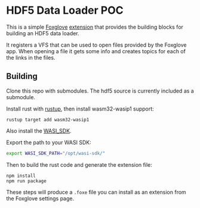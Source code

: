 # HDF5 Data Loader POC

This is a simple [Foxglove](http://foxglove.dev/) [extension](https://docs.foxglove.dev/docs/visualization/extensions) that provides the building blocks for building an HDF5 data loader.

It registers a VFS that can be used to open files provided by the Foxglove app.
When opening a file it gets some info and creates topics for each of the links in the files.

## Building

Clone this repo with submodules. The hdf5 source is currently included as a submodule.

Install rust with [rustup](https://www.rust-lang.org/tools/install), then install wasm32-wasip1 support:

```
rustup target add wasm32-wasip1
```

Also install the [WASI_SDK](https://github.com/WebAssembly/wasi-sdk).

Export the path to your WASI SDK:

```sh
export WASI_SDK_PATH="/opt/wasi-sdk/"
```

Then to build the rust code and generate the extension file:

```
npm install
npm run package
```

These steps will produce a `.foxe` file you can install as an extension from the Foxglove settings page.
